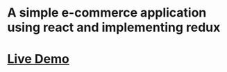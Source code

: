 # A simple e-commerce application using react and implementing redux

# [Live Demo](https://622b5aafc410bb0076e3426e--elastic-roentgen-f354da.netlify.app)
